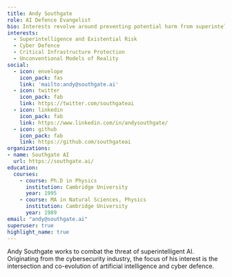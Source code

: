 ```yaml
---
title: Andy Southgate
role: AI Defence Evangelist
bio: Interests revolve around preventing potential harm from superintelligent AI
interests:
  - Superintelligence and Existential Risk
  - Cyber Defence
  - Critical Infrastructure Protection
  - Unconventional Models of Reality
social:
  - icon: envelope
    icon_pack: fas
    link: 'mailto:andy@southgate.ai'
  - icon: twitter
    icon_pack: fab
    link: https://twitter.com/southgateai
  - icon: linkedin
    icon_pack: fab
    link: https://www.linkedin.com/in/andysouthgate/
  - icon: github
    icon_pack: fab
    link: https://github.com/southgateai
organizations:
- name: Southgate AI
  url: https://southgate.ai/
education:
  courses:
    - course: Ph.D in Physics
      institution: Cambridge University
      year: 1995
    - course: MA in Natural Sciences, Physics
      institution: Cambridge University
      year: 1989
email: "andy@southgate.ai"
superuser: true
highlight_name: true
---
```


Andy Southgate works to combat the threat of superintelligent AI.  Originating from the cybersecurity industry, the focus of his interest is the
intersection and co-evolution of artificial intelligence and cyber defence.

